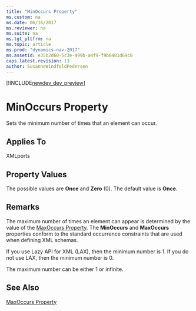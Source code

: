 ```yaml
---
title: "MinOccurs Property"
ms.custom: na
ms.date: 06/16/2017
ms.reviewer: na
ms.suite: na
ms.tgt_pltfrm: na
ms.topic: article
ms.prod: "dynamics-nav-2017"
ms.assetid: e35b2d60-5c3e-499b-a4f9-f9b8481d69c8
caps.latest.revision: 13
author: SusanneWindfeldPedersen
---
```


[!INCLUDE[newdev_dev_preview](../includes/newdev_dev_preview.md)]

# MinOccurs Property
Sets the minimum number of times that an element can occur.  
  
## Applies To  
 XMLports  
  
## Property Values  
 The possible values are **Once** and **Zero** (0). The default value is **Once**.  
  
## Remarks  
 The maximum number of times an element can appear is determined by the value of the [MaxOccurs Property](devenv-maxoccurs-property.md). The **MinOccurs** and **MaxOccurs** properties conform to the standard occurrence constraints that are used when defining XML schemas.  
  
 If you use Lazy API for XML (LAX), then the minimum number is 1. If you do not use LAX, then the minimum number is 0.  
  
 The maximum number can be either 1 or infinite.  
  
## See Also  
 [MaxOccurs Property](devenv-maxoccurs-Property.md)
